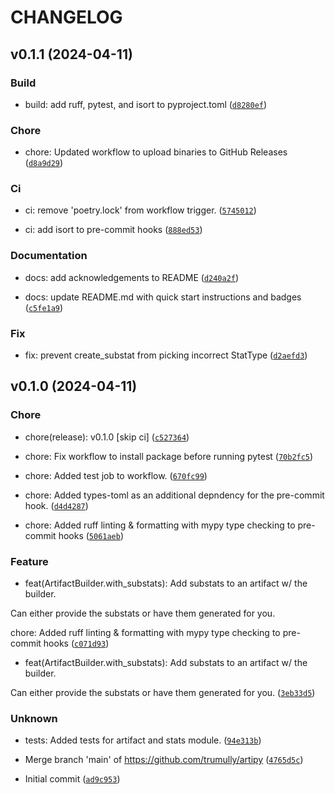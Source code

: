# CHANGELOG



## v0.1.1 (2024-04-11)

### Build

* build: add ruff, pytest, and isort to pyproject.toml ([`d8280ef`](https://github.com/trumully/artipy/commit/d8280efe05e77edc037764420f5e7908e32578e6))

### Chore

* chore: Updated workflow to upload binaries to GitHub Releases ([`d8a9d29`](https://github.com/trumully/artipy/commit/d8a9d2909a71c2032317bdfcc4585390a29d8cbe))

### Ci

* ci: remove &#39;poetry.lock&#39; from workflow trigger. ([`5745012`](https://github.com/trumully/artipy/commit/5745012909af89b2139151062f5dbeef52f4639b))

* ci: add isort to pre-commit hooks ([`888ed53`](https://github.com/trumully/artipy/commit/888ed53c59fb9884d3092f85d7cce00a3b375701))

### Documentation

* docs: add acknowledgements to README ([`d240a2f`](https://github.com/trumully/artipy/commit/d240a2f98f29fd9591e2f24a4fa5a05913f99518))

* docs: update README.md with quick start instructions and badges ([`c5fe1a9`](https://github.com/trumully/artipy/commit/c5fe1a9d659b7b6c7c97ffcd2e8899a17881a60c))

### Fix

* fix: prevent create_substat from picking incorrect StatType ([`d2aefd3`](https://github.com/trumully/artipy/commit/d2aefd31f75ee444cd3175b438251936d95dc522))


## v0.1.0 (2024-04-11)

### Chore

* chore(release): v0.1.0 [skip ci] ([`c527364`](https://github.com/trumully/artipy/commit/c5273649e7bcb17184a8594fb09b5ef1319f1453))

* chore: Fix workflow to install package before running pytest ([`70b2fc5`](https://github.com/trumully/artipy/commit/70b2fc5b7ab5df1bbbf0de1a6d7ff82e20db24c8))

* chore: Added test job to workflow. ([`670fc99`](https://github.com/trumully/artipy/commit/670fc991bd08da3d7f3906f3389a2621f15fad5a))

* chore: Added types-toml as an additional depndency for the pre-commit hook. ([`d4d4287`](https://github.com/trumully/artipy/commit/d4d4287ed01e2f70e45a89386edff3f7a517f014))

* chore: Added ruff linting &amp; formatting with mypy type checking to pre-commit hooks ([`5061aeb`](https://github.com/trumully/artipy/commit/5061aeb11882787ae076ea848a8414c11bdf64b5))

### Feature

* feat(ArtifactBuilder.with_substats): Add substats to an artifact w/ the builder.

Can either provide the substats or have them generated for you.

chore: Added ruff linting &amp; formatting with mypy type checking to pre-commit hooks ([`c071d93`](https://github.com/trumully/artipy/commit/c071d93e2e84bf1aa456a43076d037abbaff20ac))

* feat(ArtifactBuilder.with_substats): Add substats to an artifact w/ the builder.

Can either provide the substats or have them generated for you. ([`3eb33d5`](https://github.com/trumully/artipy/commit/3eb33d59f8e2bb51f98d0f0145be60ce70bb59b8))

### Unknown

* tests: Added tests for artifact and stats module. ([`94e313b`](https://github.com/trumully/artipy/commit/94e313b886d6dddc8abdbab2c826009af46cd10e))

* Merge branch &#39;main&#39; of https://github.com/trumully/artipy ([`4765d5c`](https://github.com/trumully/artipy/commit/4765d5cfefec8e5c74ed80c8010b06db1e09e224))

* Initial commit ([`ad9c953`](https://github.com/trumully/artipy/commit/ad9c9531e4db9076bc506f3f5a45c850bd2e3850))
